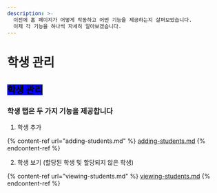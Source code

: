 ```yaml
---
description: >-
  이전에 홈 페이지가 어떻게 작동하고 어떤 기능을 제공하는지 살펴보았습니다.
  이제 각 기능을 하나씩 자세히 알아보겠습니다.
---
```


# 학생 관리

## <mark style="background-color:blue;">학생 관리</mark>

### 학생 탭은 두 가지 기능을 제공합니다

1. 학생 추가

{% content-ref url="adding-students.md" %}
[adding-students.md](adding-students.md)
{% endcontent-ref %}

2. 학생 보기 (할당된 학생 및 할당되지 않은 학생)

{% content-ref url="viewing-students.md" %}
[viewing-students.md](viewing-students.md)
{% endcontent-ref %}
